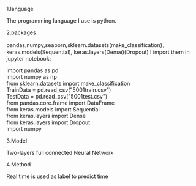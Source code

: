 
1.language

The programming language I use is python.

2.packages

pandas,numpy,seaborn,sklearn.datasets(make_classification)，keras.models(Sequential),  keras.layers(Dense)(Dropout)
I import them in jupyter notebook:

import pandas as pd  
import numpy as np  
from sklearn.datasets import make_classification  
TrainData = pd.read_csv("5001train.csv")  
TestData  = pd.read_csv("5001test.csv")  
from pandas.core.frame import DataFrame  
from keras.models import Sequential  
from keras.layers import Dense  
from keras.layers import Dropout  
import numpy  

3.Model

Two-layers full connected Neural Network 

4.Method

Real time is used as label to predict time 

